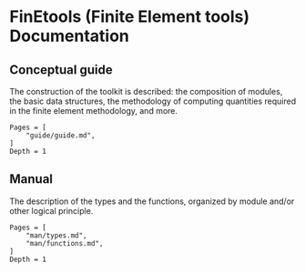# FinEtools (Finite Element tools) Documentation


## Conceptual guide

The construction of the toolkit is described: the composition of modules, the basic data structures, the methodology of computing quantities required in the finite element methodology, and more.

```@contents
Pages = [
    "guide/guide.md",
]
Depth = 1
```

## Manual

The description of the types and the functions, organized by module and/or other logical principle.

```@contents
Pages = [
    "man/types.md",
    "man/functions.md",
]
Depth = 1
```
